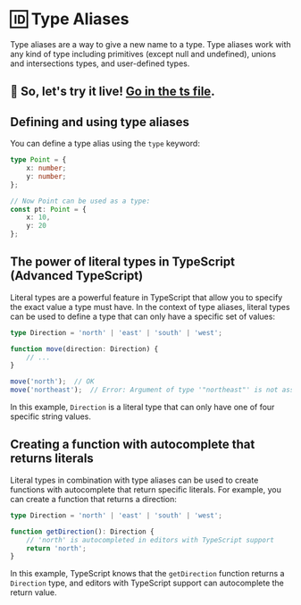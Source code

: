 # 🆔 Type Aliases

Type aliases are a way to give a new name to a type. Type aliases work with any kind of type including primitives (except null and undefined), unions and intersections types, and user-defined types.

## 🎯 So, let's try it live! [Go in the ts file](./type-aliases.ts).

## Defining and using type aliases

You can define a type alias using the `type` keyword:

```typescript
type Point = {
    x: number;
    y: number;
};

// Now Point can be used as a type:
const pt: Point = {
    x: 10,
    y: 20
};
```

## The power of literal types in TypeScript (Advanced TypeScript)

Literal types are a powerful feature in TypeScript that allow you to specify the exact value a type must have. In the context of type aliases, literal types can be used to define a type that can only have a specific set of values:

```typescript
type Direction = 'north' | 'east' | 'south' | 'west';

function move(direction: Direction) {
    // ...
}

move('north');  // OK
move('northeast');  // Error: Argument of type '"northeast"' is not assignable to parameter of type 'Direction'.
```

In this example, `Direction` is a literal type that can only have one of four specific string values.

## Creating a function with autocomplete that returns literals

Literal types in combination with type aliases can be used to create functions with autocomplete that return specific literals. For example, you can create a function that returns a direction:

```typescript
type Direction = 'north' | 'east' | 'south' | 'west';

function getDirection(): Direction {
    // 'north' is autocompleted in editors with TypeScript support
    return 'north';
}
```

In this example, TypeScript knows that the `getDirection` function returns a `Direction` type, and editors with TypeScript support can autocomplete the return value.
